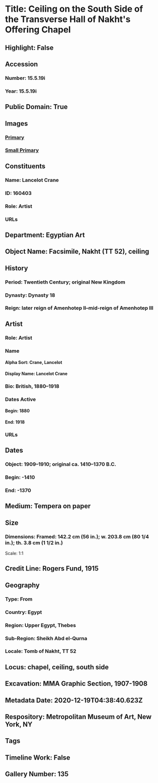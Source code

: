 # Title: Ceiling on the South Side of the Transverse Hall of Nakht's Offering Chapel
## Highlight: False
## Accession
### Number: 15.5.19i
### Year: 15.5.19i
## Public Domain: True
## Images
### [Primary](https://images.metmuseum.org/CRDImages/eg/original/LC-15_5_19i_EGDP029091.jpg)
### [Small Primary](https://images.metmuseum.org/CRDImages/eg/web-large/LC-15_5_19i_EGDP029091.jpg)
## Constituents
### Name: Lancelot Crane
### ID: 160403
### Role: Artist
### URLs
## Department: Egyptian Art
## Object Name: Facsimile, Nakht (TT 52), ceiling
## History
### Period: Twentieth Century; original New Kingdom
### Dynasty: Dynasty 18
### Reign: later reign of Amenhotep II–mid-reign of Amenhotep III
## Artist
### Role: Artist
### Name
#### Alpha Sort: Crane, Lancelot
#### Display Name: Lancelot Crane
### Bio: British, 1880–1918
### Dates Active
#### Begin: 1880
#### End: 1918
### URLs
## Dates
### Object: 1909–1910; original ca. 1410–1370 B.C.
### Begin: -1410
### End: -1370
## Medium: Tempera on paper
## Size
### Dimensions: Framed: 142.2 cm (56 in.); w. 203.8 cm (80 1/4 in.); th. 3.8 cm (1 1/2 in.)
Scale: 1:1
## Credit Line: Rogers Fund, 1915
## Geography
### Type: From
### Country: Egypt
### Region: Upper Egypt, Thebes
### Sub-Region: Sheikh Abd el-Qurna
### Locale: Tomb of Nakht, TT 52
## Locus: chapel, ceiling, south side
## Excavation: MMA Graphic Section, 1907-1908
## Metadata Date: 2020-12-19T04:38:40.623Z
## Respository: Metropolitan Museum of Art, New York, NY
## Tags
## Timeline Work: False
## Gallery Number: 135